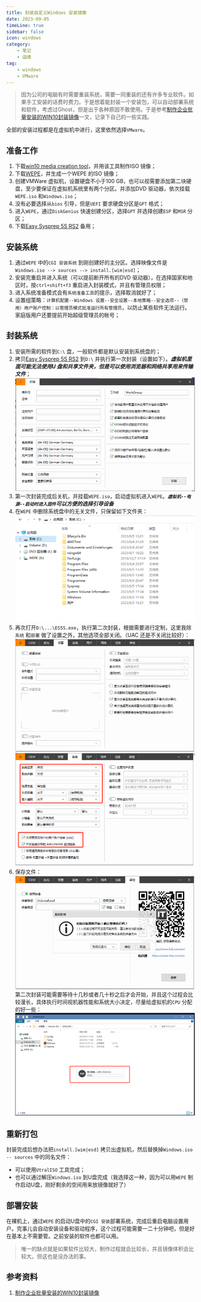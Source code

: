 ```yaml
---
title: 封装自定义Windows 安装镜像 
date: 2023-09-05
timeLine: true
sidebar: false  
icon: windows
category:  
    - 笔记  
    - 运维      
tag:   
    - windows    
    - VMware
---  
```


> 因为公司的电脑有时需要重装系统，需要一同重装的还有许多专业软件。如果手工安装的话费时费力。于是想着能封装一个安装包，可以自动部署系统和软件，考虑过Ghost，但是出于各种原因不敢使用。于是参考[制作企业批量安装的WIN10封装镜像](https://blog.csdn.net/qq_24946447/article/details/123851055)一文，记录下自己的一些实践。  

全部的安装过程都是在虚拟机中进行，这里依然选择`VMware`。

## 准备工作  
1. 下载[win10 media creation tool](https://www.microsoft.com/en-us/software-download/windows10)，并用该工具制作ISO 镜像；  
2. 下载[WEPE](https://www.wepe.com.cn/)，并生成一个WEPE 的ISO 镜像；  
3. 创建VMWare 虚拟机，设置硬盘不小于100 GB，也可以视需要添加第二块硬盘，至少要保证在虚拟机系统里有两个分区。并添加DVD 驱动器，依次挂载`WEPE.iso` 和`Windows.iso`；  
4. 没有必要选择从`bios` 引导，但是`UEFI` 要求硬盘分区是`GPT` 格式；  
5. 进入`WEPE`，通过`DiskGenius` 快速创建分区，选择`GPT` 并选择创建`ESP` 和`MSR` 分区；  
6. 下载[Easy Sysprep 5S RS2](https://www.itsk.com/thread/428084) 备用；  


## 安装系统  
1. 通过`WEPE` 中的`CGI 安装系统` 到刚创建好的主分区。选择映像文件是`Windows.iso --> sources --> install.[wim|esd]`；  
2. 安装完重启并进入系统（可以提前断开所有的DVD 驱动器），在选择国家和地区时，按`ctrl+shift+f3` 重启进入封装模式，并且有管理员权限；  
3. 进入系统准备模式会有`系统准备工具`的提示，选择取消就好了；  
4. 设置组策略：`计算机配置--Windows 设置--安全设置--本地策略--安全选项--（禁用）用户账户控制：以管理员模式批准运行所有管理员`，以防止某些软件无法运行。家庭版用户还要提前开始超级管理员的帐号；  

## 封装系统  
1. 安装所需的软件到`C:\` 盘，一般软件都是默认安装到系统盘的；  
2. 拷贝[Easy Sysprep 5S RS2](https://www.itsk.com/thread/428084) 到`D:\` 并执行第一次封装（设置如下）。***虚拟机里面可能无法使用U 盘和共享文件夹，但是可以使用浏览器和网络共享用来传输文件***；  
   ![第一次封装设置](./img/step_1.png)  
3. 第一次封装完成后关机，并挂载`WEPE.iso`，启动虚拟机进入`WEPE`。***`虚拟机--电源--启动时进入固件`可以方便的选择引导设备***  
4. 在`WEPE` 中删除系统盘中的无关文件，只保留如下文件夹：  
   ![删除无关文件](./img/step_2.png)  
5.  再次打开`D:\...\ES5S.exe`，执行第二次封装，根据需要进行定制，这里我除`系统` 和`部署` 做了设置之外，其他选项全部关闭。（UAC 还是不关闭比较好）：
   ![部署](./img/step_3.png)  
   ![系统](./img/step_4.png)  
6. 保存文件：
   ![保存文件](./img/step_5.png)  
第二次封装可能需要等待十几秒或者几十秒之后才会开始，并且这个过程会比较漫长，具体执行时间视机器性能和系统大小决定，尽量给虚拟机的`CPU` 分配的好一些：  
![封装](./img/step_6.png)  

## 重新打包  
封装完成后想办法把`install.[wim|esd]` 拷贝出虚拟机，然后替换掉`Windows.iso -- sources` 中的同名文件：  
- 可以使用`UtralISO` 工具完成；  
- 也可以通过解压`Windows.iso` 到U盘完成（我选择这一种，因为可以用`WEPE` 制作启动U盘，刚好剩余的空间用来放镜像就好了）  

## 部署安装  
在裸机上，通过`WEPE` 的启动U盘中的`CGI 安装`部署系统，完成后重启电脑设置用户。完事儿会自动安装设备和驱动程序，这个过程可能需要一二十分钟吧，但是好在基本上不需要管。之前安装的软件也都可以用。  

> 唯一的缺点就是如果软件比较大，制作过程就会比较长，并且镜像体积会比较大。但这也是没办法的事。  

## 参考资料  
1. [制作企业批量安装的WIN10封装镜像](https://blog.csdn.net/qq_24946447/article/details/123851055)